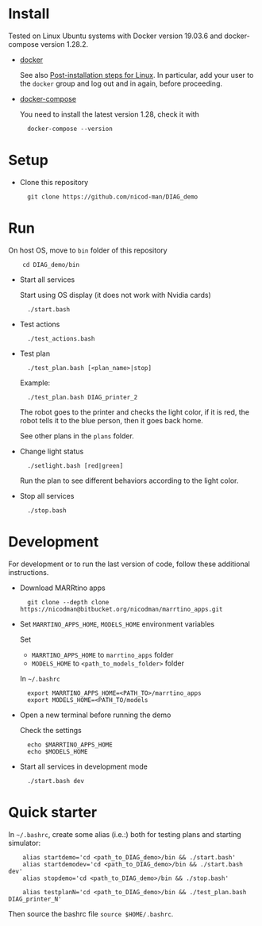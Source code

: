 # Install

Tested on Linux Ubuntu systems with Docker version 19.03.6 and docker-compose version 1.28.2.

* [docker](http://www.docker.com)

    See also 
    [Post-installation steps for Linux](https://docs.docker.com/install/linux/linux-postinstall/).
    In particular, add your user to the `docker` group and log out and in again, before proceeding.

* [docker-compose](https://docs.docker.com/compose/install/)

    You need to install the latest version 1.28, check it with

        docker-compose --version


# Setup

* Clone this repository

        git clone https://github.com/nicod-man/DIAG_demo


# Run

On host OS, move to `bin` folder of this repository

        cd DIAG_demo/bin


* Start all services

    Start using OS display (it does not work with Nvidia cards)

        ./start.bash


* Test actions

        ./test_actions.bash


* Test plan

        ./test_plan.bash [<plan_name>|stop]

    Example:

        ./test_plan.bash DIAG_printer_2

    The robot goes to the printer and checks the light color, if it is red, the robot tells it to the blue person, then it goes back home.

    See other plans in the `plans` folder.


* Change light status

        ./setlight.bash [red|green]

    Run the plan to see different behaviors according to the light color.

* Stop all services

        ./stop.bash


# Development

For development or to run the last version of code, follow these additional instructions. 

* Download MARRtino apps

        git clone --depth clone https://nicodman@bitbucket.org/nicodman/marrtino_apps.git

* Set `MARRTINO_APPS_HOME`, `MODELS_HOME` environment variables

    Set
     - `MARRTINO_APPS_HOME` to  `marrtino_apps` folder
     - `MODELS_HOME` to `<path_to_models_folder>` folder
    

    In `~/.bashrc`

        export MARRTINO_APPS_HOME=<PATH_TO>/marrtino_apps
        export MODELS_HOME=<PATH_TO/models


* Open a new terminal before running the demo
    
    Check the settings

        echo $MARRTINO_APPS_HOME
        echo $MODELS_HOME

* Start all services in development mode

        ./start.bash dev
        
        
# Quick starter

In `~/.bashrc`, create some alias (i.e.:) both for testing plans and starting simulator:

        alias startdemo='cd <path_to_DIAG_demo>/bin && ./start.bash'
        alias startdemodev='cd <path_to_DIAG_demo>/bin && ./start.bash dev'
        alias stopdemo='cd <path_to_DIAG_demo>/bin && ./stop.bash'
        
        alias testplanN='cd <path_to_DIAG_demo>/bin && ./test_plan.bash DIAG_printer_N'
        
Then source the bashrc file `source $HOME/.bashrc`.
